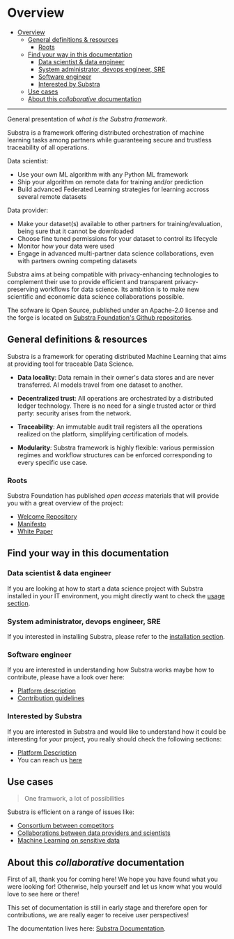 # Overview

- [Overview](#overview)
  - [General definitions & resources](#general-definitions--resources)
    - [Roots](#roots)
  - [Find your way in this documentation](#find-your-way-in-this-documentation)
    - [Data scientist & data engineer](#data-scientist--data-engineer)
    - [System administrator, devops engineer, SRE](#system-administrator-devops-engineer-sre)
    - [Software engineer](#software-engineer)
    - [Interested by Substra](#interested-by-substra)
  - [Use cases](#use-cases)
  - [About this *collaborative* documentation](#about-this-collaborative-documentation)

___

General presentation of *what is the Substra framework*.

Substra is a framework offering distributed orchestration of machine learning tasks among partners while guaranteeing secure and trustless traceability of all operations.

Data scientist:

- Use your own ML algorithm with any Python ML framework
- Ship your algorithm on remote data for training and/or prediction
- Build advanced Federated Learning strategies for learning accross several remote datasets

Data provider:

- Make your dataset(s) available to other partners for training/evaluation, being sure that it cannot be downloaded
- Choose fine tuned permissions for your dataset to control its lifecycle
- Monitor how your data were used
- Engage in advanced multi-partner data science collaborations, even with partners owning competing datasets

Substra aims at being compatible with privacy-enhancing technologies to complement their use to provide efficient and transparent privacy-preserving workflows for data science. Its ambition is to make new scientific and economic data science collaborations possible.

The sofware is Open Source, published under an Apache-2.0 license and the forge is located on [Substra Foundation's Github repositories](https://github.com/SubstraFoundation).

## General definitions & resources

Substra is a framework for operating distributed Machine Learning that aims at providing tool for traceable Data Science.

- **Data locality**: Data remain in their owner's data stores and are never transferred. AI models travel from one dataset to another.

- **Decentralized trust**: All operations are orchestrated by a distributed ledger technology. There is no need for a single trusted actor or third party: security arises from the network.

- **Traceability**: An immutable audit trail registers all the operations realized on the platform, simplifying certification of models.

- **Modularity**: Substra framework is highly flexible: various permission regimes and workflow structures can be enforced corresponding to every specific use case.

### Roots

Substra Foundation has published *open access* materials that will provide you with a great overview of the project:

- [Welcome Repository](https://github.com/SubstraFoundation/welcome)
- [Manifesto](https://github.com/SubstraFoundation/welcome/blob/master/Substra-Foundation_Manifesto-v0.3_2019.10.25.pdf)
- [White Paper](https://arxiv.org/abs/1910.11567)

## Find your way in this documentation

### Data scientist & data engineer

If you are looking at how to start a data science project with Substra installed in your IT environment, you might directly want to check the [usage section](#2-usage).

### System administrator, devops engineer, SRE

If you interested in installing Substra, please refer to the [installation section](#3-setup).

### Software engineer

If you are interested in understanding how Substra works maybe how to contribute, please have a look over here:

- [Platform description](#4-platform-description)
- [Contribution guidelines](#5-contribution-guidelinestemplates)

### Interested by Substra

If you are interested in Substra and would like to understand how it could be interesting for *your* project, you really should check the following sections:

- [Platform Description](#4-platform-description)
- You can reach us [here](../getting_started/installation/local_install_skaffold.md##need-help)

## Use cases

> One framwork, a lot of possibilities

Substra is efficient on a range of issues like:

- [Consortium between competitors](https://www.substra.ai/en/consortiums)
- [Collaborations between data providers and scientists](https://www.substra.ai/en/collaborations-donnees-ds)
- [Machine Learning on sensitive data](https://www.substra.ai/en/challenges)

## About this *collaborative* documentation

First of all, thank you for coming here! We hope you have found what you were looking for! Otherwise, help yourself and let us know what you would love to see here or there!

This set of documentation is still in early stage and therefore open for contributions, we are really eager to receive user perspectives!

The documentation lives here: [Substra Documentation](https://github.com/SubstraFoundation/substra-documentation/).
